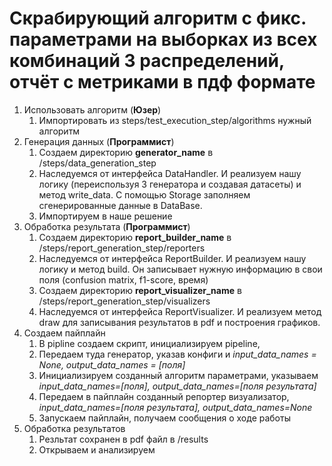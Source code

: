 # Скрабирующий алгоритм с фикс. параметрами на выборках из всех комбинаций 3 распределений, отчёт с метриками в пдф формате

1. Использовать алгоритм (**Юзер**)
   1. Импортировать из steps/test_execution_step/algorithms нужный алгоритм
2. Генерация данных (**Программист**)
   1. Создаем директорию **generator_name** в /steps/data_generation_step
   2. Наследуемся от интерфейса DataHandler. И реализуем нашу логику (переиспользуя 3 генератора и создавая датасеты) и метод write_data. С помощью Storage заполняем сгенерированные данные в DataBase.
   3. Импортируем в наше решение
3. Обработка результата (**Программист**)
   1. Создаем директорию **report_builder_name** в /steps/report_generation_step/reporters
   2. Наследуемся от интерфейса ReportBuilder. И реализуем нашу логику и метод build. Он записывает нужную информацию в свои поля (confusion matrix, f1-score, время)
   3. Создаем директорию **report_visualizer_name** в /steps/report_generation_step/visualizers
   4. Наследуемся от интерфейса ReportVisualizer. И реализуем метод draw для записывания результатов в pdf и построения графиков.
4. Создаем пайплайн
   1. В pipline создаем скрипт, инициализируем pipeline, 
   2. Передаем туда генератор, указав конфиги и _input_data_names = None, output_data_names = [поля]_
   3. Инициализируем созданный алгоритм параметрами, указываем _input_data_names=[поля], output_data_names=[поля результата]_
   4. Передаем в пайплайн созданный репортер визуализатор, _input_data_names=[поля результата], output_data_names=None_
   5. Запускаем пайплайн, получаем сообщения о ходе работы
5. Обработка результатов
   1. Резльтат сохранен в pdf файл в /results
   2. Открываем и анализируем
